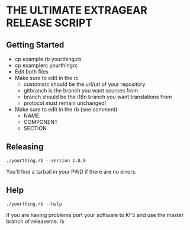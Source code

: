 # THE ULTIMATE EXTRAGEAR RELEASE SCRIPT

## Getting Started

- cp example.rb yourthing.rb
- cp examplerc yourthingrc
- Edit both files
- Make sure to edit in the rc
  - customsrc should be the url/uri of your repository
  - gitbranch is the branch you want sources from
  - branch should be the i18n branch you want translations from
  - protocol must remain unchanged!
- Make sure to edit in the rb (see comment)
  - NAME
  - COMPONENT
  - SECTION

## Releasing

```
./yourthing.rb --version 1.0.0
```

You'll find a tarball in your PWD if there are no errors.

## Help

```
./yourthing.rb --help
```

If you are having problems port your software to KF5 and use the master branch
of releaseme. /s
